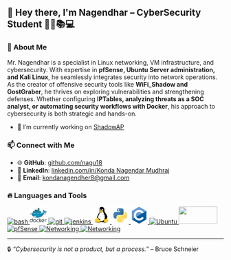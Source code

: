 ## 👋 Hey there, I'm **Nagendhar** – CyberSecurity Student 🧑‍🎓📚💻

### 🚀 About Me
Mr. Nagendhar is a specialist in Linux networking, VM infrastructure, and cybersecurity. With expertise in **pfSense, Ubuntu Server administration, and Kali Linux**, he seamlessly integrates security into network operations. As the creator of offensive security tools like **WiFi_Shadow and GostGraber**, he thrives on exploring vulnerabilities and strengthening defenses. Whether configuring **IPTables, analyzing threats as a SOC analyst, or automating security workflows with Docker**, his approach to cybersecurity is both strategic and hands-on.

- 🔭 I’m currently working on [ShadowAP](https://github.com/nagu18/ShadowAP.git)

### 📫 Connect with Me
- 🌐 **GitHub**: [github.com/nagu18](https://github.com/nagu18)
- 🔗 **LinkedIn**: [linkedin.com/in/Konda Nagendar Mudhraj](https://linkedin.com/in/konda-nagendar-82a57b26a)
- 📧 **Email**: kondanagendher8@gmail.com

### 🔥 Languages and Tools
<p align="left"> 
  <a href="https://www.gnu.org/software/bash/" target="_blank" rel="noreferrer"> <img src="https://www.vectorlogo.zone/logos/gnu_bash/gnu_bash-icon.svg" alt="bash" width="40" height="40"/> </a> 
  <a href="https://www.docker.com/" target="_blank" rel="noreferrer"> <img src="https://raw.githubusercontent.com/devicons/devicon/master/icons/docker/docker-original-wordmark.svg" alt="docker" width="40" height="40"/> </a> 
  <a href="https://git-scm.com/" target="_blank" rel="noreferrer"> <img src="https://www.vectorlogo.zone/logos/git-scm/git-scm-icon.svg" alt="git" width="40" height="40"/> </a> 
  <a href="https://www.jenkins.io" target="_blank" rel="noreferrer"> <img src="https://www.vectorlogo.zone/logos/jenkins/jenkins-icon.svg" alt="jenkins" width="40" height="40"/> </a> 
  <a href="https://www.linux.org/" target="_blank" rel="noreferrer"> <img src="https://raw.githubusercontent.com/devicons/devicon/master/icons/linux/linux-original.svg" alt="linux" width="40" height="40"/> </a> 
  <a href="https://www.python.org/" target="_blank" rel="noreferrer"> <img src="https://raw.githubusercontent.com/devicons/devicon/master/icons/python/python-original.svg" alt="python" width="40" height="40"/> </a> 
  <a href="https://www.cprogramming.com/" target="_blank" rel="noreferrer"> <img src="https://raw.githubusercontent.com/devicons/devicon/master/icons/c/c-original.svg" alt="c" width="40" height="40"/> </a> 
  <a href="https://ubuntu.com/" target="_blank" rel="noreferrer"> <img src="https://assets.ubuntu.com/v1/ff6a9a38-ubuntu-logo-2022.svg" alt="Ubuntu" width="90" height="50"/> </a> 
  <a href="https://www.splunk.com/" target="_blank" rel="noreferrer"> <img src="https://upload.wikimedia.org/wikipedia/commons/f/f8/Splunk_logo.png" width="90" height="40"/> </a> 
  <a href="https://www.pfsense.org/" target="_blank" rel="noreferrer"> <img src="https://upload.wikimedia.org/wikipedia/commons/2/2a/PfSense_logo.svg" alt="pfSense" width="80" height="40"/> </a> 
  <a href="https://www.networking.com/" target="_blank" rel="noreferrer"> <img src="https://upload.wikimedia.org/wikipedia/commons/6/64/Cisco_logo.svg" alt="Networking" width="80" height="40"/> </a> 
    <a href="https://www.networking.com/" target="_blank" rel="noreferrer"> <img src="https://upload.wikimedia.org/wikipedia/commons/2/2b/Kali-dragon-icon.svg" alt="Networking" width="100" height="100"/> </a> 

</p>

---
🔒 *“Cybersecurity is not a product, but a process.”* – Bruce Schneier
